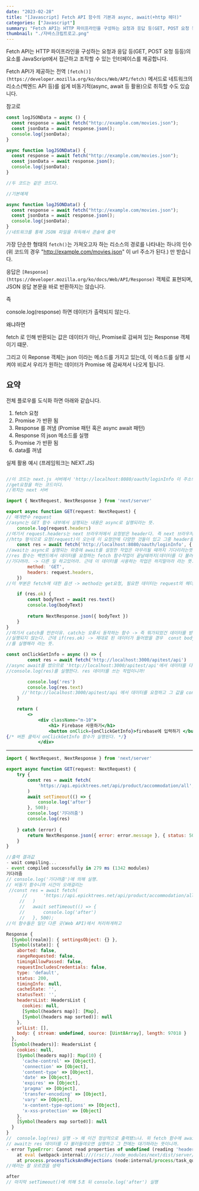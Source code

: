 ```yaml
---
date: "2023-02-28"
title: "[Javascript] Fetch API 함수의 기본과 async, await(+http 헤더)"
categories: ["Javascript"]
summary: "Fetch API는 HTTP 파이프라인을 구성하는 요청과 응답 등(GET, POST 요청 등등)의 요소를 JavaScript에서 접근하고 조작할 수 있는 인터페이스를 제공합니다."
thumbnail: "./자바스크립트로고.png"
---
```








Fetch API는 HTTP 파이프라인을 구성하는 요청과 응답 등(GET, POST 요청 등등)의 요소를 JavaScript에서 접근하고 조작할 수 있는 인터페이스를 제공합니다. 

Fetch API가 제공하는 전역 `[fetch()](https://developer.mozilla.org/ko/docs/Web/API/fetch)` 메서드로 네트워크의 리소스(백엔드 API 등)를 쉽게 비동기적(async, await 등 활용)으로 취득할 수도 있습니다.

참고로

```jsx
const logJSONData = async () {
  const response = await fetch("http://example.com/movies.json");
  const jsonData = await response.json();
  console.log(jsonData);
}

async function logJSONData() {
  const response = await fetch("http://example.com/movies.json");
  const jsonData = await response.json();
  console.log(jsonData);
}

//두 코드는 같은 코드다. 
```

```jsx
//기본예제

async function logJSONData() {
  const response = await fetch("http://example.com/movies.json");
  const jsonData = await response.json();
  console.log(jsonData);
}
//네트워크를 통해 JSON 파일을 취득해서 콘솔에 출력
```

가장 단순한 형태의 `fetch()`는 가져오고자 하는 리소스의 경로를 나타내는 하나의 인수(위 코드의 경우 "http://example.com/movies.json" 이 url 주소가 된다.) 만 받습니다.

응답은 `[Response](https://developer.mozilla.org/ko/docs/Web/API/Response)` 객체로 표현되며, JSON 응답 본문을 바로 반환하지는 않습니다. 

즉

console.log(response) 하면 데이터가 출력되지 않는다. 

왜냐하면

fetch 로 인해 반환되는 값은 데이터가 아닌, Promise로 감싸져 있는 Response 객체 이기 떄문. 

그리고 이 Reponse 객체는 json 이라는 메소드를 가지고 있는데, 이 메소드를 실행 시켜야 비로서 우리가 원하는 데이터가 Promise 에 감싸져서 나오게 됩니다.

## **요약**

전체 플로우를 도식화 하면 아래와 같습니다.

1. fetch 요청
2. Promise<Response> 가 반환 됨
3. Response 를 꺼냄 (Promise 패턴 혹은 async await 패턴)
4. Response 의 json 메소드를 실행
5. Promise<data> 가 반환 됨
6. data를 꺼냄

실제 활용 예시 (프레임워크는 NEXT.JS)

```jsx

//이 코드는 next.js 서버에서 'http://localhost:8080/oauth/loginInfo 이 주소의 스프링서버로 
//get요청을 하는 코드이다. 
//위치는 next 서버

import { NextRequest, NextResponse } from 'next/server'

export async function GET(request: NextRequest) {
// 매개변수 request
//async는 GET 함수 내부에서 실행되는 내용은 async로 실행되라는 뜻.
    console.log(request.headers)
//여기서 request.headers는 next 브라우저에서 요청받은 header다. 즉 next 브라우저에서 get요청하면 
//http 형식으로 요청(request)이 오는데 이 요청안에 다양한 것들이 있고 그중 header를 출력하라는 뜻. 
    const res = await fetch('http://localhost:8080/oauth/loginInfo', {
//await는 async로 실행되는 와중에 await를 설정한 작업은 마무리될 때까지 기다리라는뜻.
//res 함수는 백엔드에서 데이터를 요청하는 fetch 함수작업이 끝날때까지(데이터를 다 불러올때까지)
//기다려라. -> 다른 일 하고있어라. 근데 이 데이터를 사용하는 작업은 하지말아라 라는 뜻.
        method: 'GET',
        headers: request.headers,
    })
//이 부분은 fetch에 대한 옵션 -> method는 get요청, 필요한 데이터는 request의 헤더(request.headers)

    if (res.ok) {
        const bodyText = await res.text()
        console.log(bodyText)
      
        return NextResponse.json({ bodyText })
    }
}
//여기서 catch를 안쓴이유. catch는 오류시 동작하는 함수 -> 즉 뭐가되었건 데이터를 받아왔다면 catch가
//실행되지 않는다. 근데 if(res.ok) -> 제대로 된 데이터가 들어왔을 경우  const bodyText = await res.text()
//를 실행해라 라는 뜻. 

```

```jsx
const onClickGetInfo = async () => {
        const res = await fetch('http://localhost:3000/apitest/api')
//async await를 썼으므로 'http://localhost:3000/apitest/api'에서 데이터를 다 받아온 후
//console.log(res)를 실행한다. res 데이터를 쓰는 작업이니까!

        console.log('res')
        console.log(res.text)
      //'http://localhost:3000/apitest/api 에서 데이터를 요청하고 그 값을 console에 출력한다.
    }

    return (
        <>
            <div className="m-10">
                <h1> Firebase 사용하기</h1>
                <button onClick={onClickGetInfo}>firebase에 입력하기 </button>
{/* 버튼 클릭시 onClickGetInfo 함수가 실행된다. */}
            </div>

```

---

```jsx
import { NextRequest, NextResponse } from 'next/server'

export async function GET(request: NextRequest) {
    try {
        const res = await fetch(
            'https://api.epicktrees.net/api/product/accommodation/all',
        )
        await setTimeout(() => {
            console.log('after')
        }, 500);
        console.log('기다려줌')
        console.log(res)
    
    } catch (error) {
        return NextResponse.json({ error: error.message }, { status: 500 })
    }
}

//출력 결과값
- wait compiling...
- event compiled successfully in 279 ms (1342 modules)
기다려줌
// console.log('기다려줌')에 의해 실행. 
// 비동기 함수니까 시간이 오래걸리는 
 //const res = await fetch(
      //      'https://api.epicktrees.net/api/product/accommodation/all',
     //   )
     //   await setTimeout(() => {
     //       console.log('after')
     //   }, 500);
//이 함수들은 일단 다른 곳(Web API)에서 처리하게하고 

Response {
  [Symbol(realm)]: { settingsObject: {} },
  [Symbol(state)]: {
    aborted: false,
    rangeRequested: false,
    timingAllowPassed: false,
    requestIncludesCredentials: false,
    type: 'default',
    status: 200,
    timingInfo: null,
    cacheState: '',
    statusText: '',
    headersList: HeadersList {
      cookies: null,
      [Symbol(headers map)]: [Map],
      [Symbol(headers map sorted)]: null
    },
    urlList: [],
    body: { stream: undefined, source: [Uint8Array], length: 97018 }
  },
  [Symbol(headers)]: HeadersList {
    cookies: null,
    [Symbol(headers map)]: Map(10) {
      'cache-control' => [Object],
      'connection' => [Object],
      'content-type' => [Object],
      'date' => [Object],
      'expires' => [Object],
      'pragma' => [Object],
      'transfer-encoding' => [Object],
      'vary' => [Object],
      'x-content-type-options' => [Object],
      'x-xss-protection' => [Object]
    },
    [Symbol(headers map sorted)]: null
  }
}
//  console.log(res) 실행 -> 왜 이건 정상적으로 출력됐느냐. 위 fetch 함수에 await를 걸어놨기 때문
// await는 res 데이터를 다 불러들여오면 실행하고 그 전에는 대기하라는 뜻이니까.
- error TypeError: Cannot read properties of undefined (reading 'headers')
    at eval (webpack-internal:///(rsc)/./node_modules/next/dist/server/future/route-modules/app-route/module.js:266:61)
    at process.processTicksAndRejections (node:internal/process/task_queues:95:5)
//에러는 잘 모르겠음 생략

after
// 마지막 setTimeout()에 의해 5초 뒤 console.log('after') 실행 
```
